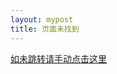 ```yaml
---
layout: mypost
title: 页面未找到
---
```

<p><a href="{{ site.tucaoUrl }}">如未跳转请手动点击这里</a></p>

<script language="javascript" type="text/javascript">
  window.location.href = '{{site.tucaoUrl}}'
</script>
